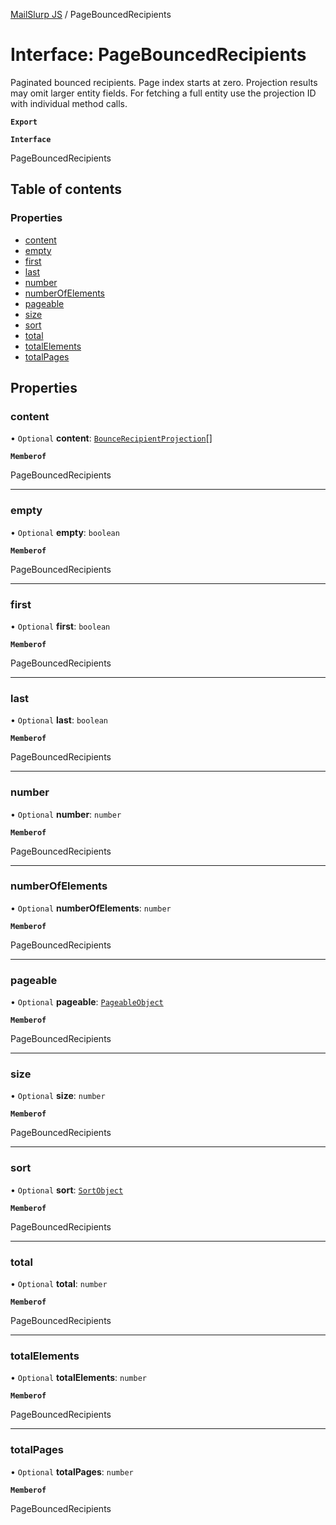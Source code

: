 [MailSlurp JS](../README.md) / PageBouncedRecipients

# Interface: PageBouncedRecipients

Paginated bounced recipients. Page index starts at zero. Projection results may omit larger entity fields. For fetching a full entity use the projection ID with individual method calls.

**`Export`**

**`Interface`**

PageBouncedRecipients

## Table of contents

### Properties

- [content](PageBouncedRecipients.md#content)
- [empty](PageBouncedRecipients.md#empty)
- [first](PageBouncedRecipients.md#first)
- [last](PageBouncedRecipients.md#last)
- [number](PageBouncedRecipients.md#number)
- [numberOfElements](PageBouncedRecipients.md#numberofelements)
- [pageable](PageBouncedRecipients.md#pageable)
- [size](PageBouncedRecipients.md#size)
- [sort](PageBouncedRecipients.md#sort)
- [total](PageBouncedRecipients.md#total)
- [totalElements](PageBouncedRecipients.md#totalelements)
- [totalPages](PageBouncedRecipients.md#totalpages)

## Properties

### content

• `Optional` **content**: [`BounceRecipientProjection`](BounceRecipientProjection.md)[]

**`Memberof`**

PageBouncedRecipients

___

### empty

• `Optional` **empty**: `boolean`

**`Memberof`**

PageBouncedRecipients

___

### first

• `Optional` **first**: `boolean`

**`Memberof`**

PageBouncedRecipients

___

### last

• `Optional` **last**: `boolean`

**`Memberof`**

PageBouncedRecipients

___

### number

• `Optional` **number**: `number`

**`Memberof`**

PageBouncedRecipients

___

### numberOfElements

• `Optional` **numberOfElements**: `number`

**`Memberof`**

PageBouncedRecipients

___

### pageable

• `Optional` **pageable**: [`PageableObject`](PageableObject.md)

**`Memberof`**

PageBouncedRecipients

___

### size

• `Optional` **size**: `number`

**`Memberof`**

PageBouncedRecipients

___

### sort

• `Optional` **sort**: [`SortObject`](SortObject.md)

**`Memberof`**

PageBouncedRecipients

___

### total

• `Optional` **total**: `number`

**`Memberof`**

PageBouncedRecipients

___

### totalElements

• `Optional` **totalElements**: `number`

**`Memberof`**

PageBouncedRecipients

___

### totalPages

• `Optional` **totalPages**: `number`

**`Memberof`**

PageBouncedRecipients
